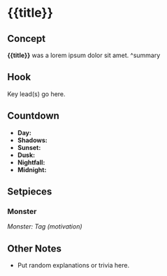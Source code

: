 # {{title}}
## Concept
**{{title}}** was a lorem ipsum dolor sit amet.
^summary

## Hook
Key lead(s) go here.

## Countdown
- **Day:**
- **Shadows:**
- **Sunset:**
- **Dusk:**
- **Nightfall:**
- **Midnight:**

## Setpieces
### Monster
*Monster: Tag (motivation)*

## Other Notes
- Put random explanations or trivia here.
